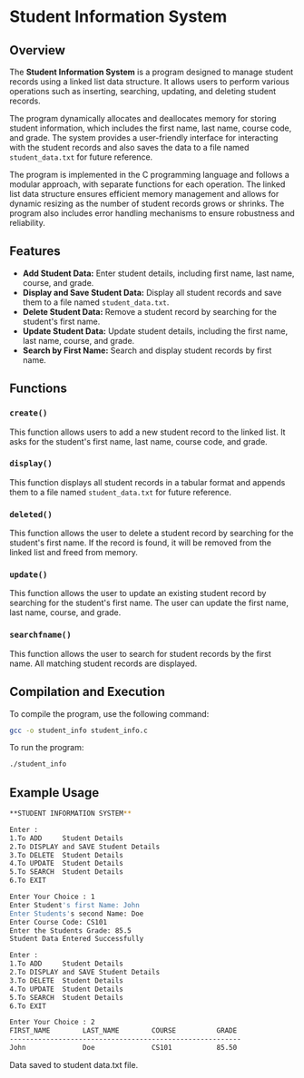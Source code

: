 # Student Information System

## Overview
The **Student Information System** is a program designed to manage student records using a linked list data structure. It allows users to perform various operations such as inserting, searching, updating, and deleting student records.

The program dynamically allocates and deallocates memory for storing student information, which includes the first name, last name, course code, and grade. The system provides a user-friendly interface for interacting with the student records and also saves the data to a file named `student_data.txt` for future reference.

The program is implemented in the C programming language and follows a modular approach, with separate functions for each operation. The linked list data structure ensures efficient memory management and allows for dynamic resizing as the number of student records grows or shrinks. The program also includes error handling mechanisms to ensure robustness and reliability.

## Features
- **Add Student Data:** Enter student details, including first name, last name, course, and grade.
- **Display and Save Student Data:** Display all student records and save them to a file named `student_data.txt`.
- **Delete Student Data:** Remove a student record by searching for the student's first name.
- **Update Student Data:** Update student details, including the first name, last name, course, and grade.
- **Search by First Name:** Search and display student records by first name.

## Functions

### `create()`
This function allows users to add a new student record to the linked list. It asks for the student's first name, last name, course code, and grade.

### `display()`
This function displays all student records in a tabular format and appends them to a file named `student_data.txt` for future reference.

### `deleted()`
This function allows the user to delete a student record by searching for the student's first name. If the record is found, it will be removed from the linked list and freed from memory.

### `update()`
This function allows the user to update an existing student record by searching for the student's first name. The user can update the first name, last name, course, and grade.

### `searchfname()`
This function allows the user to search for student records by the first name. All matching student records are displayed.

## Compilation and Execution

To compile the program, use the following command:

```bash
gcc -o student_info student_info.c

```
To run the program:

```bash
./student_info
```
## Example Usage
```bash
**STUDENT INFORMATION SYSTEM**

Enter :
1.To ADD     Student Details
2.To DISPLAY and SAVE Student Details
3.To DELETE  Student Details
4.To UPDATE  Student Details 
5.To SEARCH  Student Details 
6.To EXIT 

Enter Your Choice : 1
Enter Student's first Name: John
Enter Students's second Name: Doe
Enter Course Code: CS101
Enter the Students Grade: 85.5
Student Data Entered Successfully

Enter :
1.To ADD     Student Details
2.To DISPLAY and SAVE Student Details
3.To DELETE  Student Details
4.To UPDATE  Student Details 
5.To SEARCH  Student Details 
6.To EXIT 

Enter Your Choice : 2
FIRST_NAME        LAST_NAME        COURSE          GRADE
---------------------------------------------------------
John              Doe              CS101           85.50
```
Data saved to student data.txt file.
